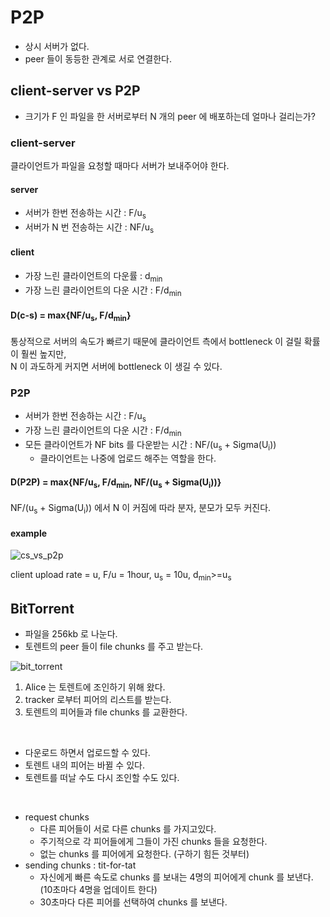 # P2P

* 상시 서버가 없다.
* peer 들이 동등한 관계로 서로 연결한다.

## client-server vs P2P

* 크기가 F 인 파일을 한 서버로부터 N 개의 peer 에 배포하는데 얼마나 걸리는가?

### client-server

클라이언트가 파일을 요청할 때마다 서버가 보내주어야 한다.

#### server

* 서버가 한번 전송하는 시간 : F/u<sub>s</sub>
* 서버가 N 번 전송하는 시간 : NF/u<sub>s</sub>

#### client

* 가장 느린 클라이언트의 다운률 : d<sub>min</sub>
* 가장 느린 클라이언트의 다운 시간 : F/d<sub>min</sub>

#### D(c-s) = max{NF/u<sub>s</sub>, F/d<sub>min</sub>}

통상적으로 서버의 속도가 빠르기 때문에 클라이언트 측에서 bottleneck 이 걸릴 확률이 훨씬 높지만,  
N 이 과도하게 커지면 서버에 bottleneck 이 생길 수 있다.

### P2P

* 서버가 한번 전송하는 시간 : F/u<sub>s</sub>
* 가장 느린 클라이언트의 다운 시간 : F/d<sub>min</sub>
* 모든 클라이언트가 NF bits 를 다운받는 시간 : NF/(u<sub>s</sub> + Sigma(U<sub>i</sub>))
  * 클라이언트는 나중에 업로드 해주는 역할을 한다.

#### D(P2P) = max{NF/u<sub>s</sub>, F/d<sub>min</sub>, NF/(u<sub>s</sub> + Sigma(U<sub>i</sub>))}

NF/(u<sub>s</sub> + Sigma(U<sub>i</sub>)) 에서 N 이 커짐에 따라 분자, 분모가 모두 커진다.

#### example

![cs_vs_p2p](https://user-images.githubusercontent.com/48989903/136769044-1525887f-6b9d-40aa-b453-b8225dfde2b7.png)

client upload rate = u, F/u = 1hour, u<sub>s</sub> = 10u, d<sub>min</sub>>=u<sub>s</sub>

## BitTorrent

* 파일을 256kb 로 나눈다.
* 토렌트의 peer 들이 file chunks 를 주고 받는다.

![bit_torrent](https://user-images.githubusercontent.com/48989903/136769794-121a2bcc-2ae3-481e-8753-06be47106615.png)

1. Alice 는 토렌트에 조인하기 위해 왔다.
2. tracker 로부터 피어의 리스트를 받는다.
3. 토렌트의 피어들과 file chunks 를 교환한다.

<br/>

* 다운로드 하면서 업로드할 수 있다.
* 토렌트 내의 피어는 바뀔 수 있다.
* 토렌트를 떠날 수도 다시 조인할 수도 있다.

<br/>

* request chunks
  * 다른 피어들이 서로 다른 chunks 를 가지고있다.
  * 주기적으로 각 피어들에게 그들이 가진 chunks 들을 요청한다.
  * 없는 chunks 를 피어에게 요청한다. (구하기 힘든 것부터)
* sending chunks : tit-for-tat
  * 자신에게 빠른 속도로 chunks 를 보내는 4명의 피어에게 chunk 를 보낸다. (10초마다 4명을 업데이트 한다)
  * 30초마다 다른 피어를 선택하여 chunks 를 보낸다.

